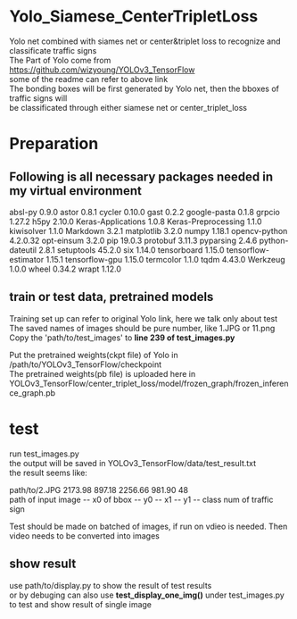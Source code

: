 # Yolo_Siamese_CenterTripletLoss
Yolo net combined with siames net or center&amp;triplet loss to recognize and classificate traffic signs  
The Part of Yolo come from https://github.com/wizyoung/YOLOv3_TensorFlow  
some of the readme can refer to above link   
The bonding boxes will be first generated by Yolo net, then the bboxes of traffic signs will  
be classificated through either siamese net or center_triplet_loss  

# Preparation
## Following is all necessary packages needed in my virtual environment
absl-py              0.9.0
astor                0.8.1
cycler               0.10.0
gast                 0.2.2
google-pasta         0.1.8
grpcio               1.27.2
h5py                 2.10.0
Keras-Applications   1.0.8
Keras-Preprocessing  1.1.0
kiwisolver           1.1.0
Markdown             3.2.1
matplotlib           3.2.0
numpy                1.18.1
opencv-python        4.2.0.32
opt-einsum           3.2.0
pip                  19.0.3
protobuf             3.11.3
pyparsing            2.4.6
python-dateutil      2.8.1
setuptools           45.2.0
six                  1.14.0
tensorboard          1.15.0
tensorflow-estimator 1.15.1
tensorflow-gpu       1.15.0
termcolor            1.1.0
tqdm                 4.43.0
Werkzeug             1.0.0
wheel                0.34.2
wrapt                1.12.0

## train or test data, pretrained models
Training set up can refer to original Yolo link, here we talk only about test  
The saved names of images should be pure number, like 1.JPG or 11.png  
Copy the 'path/to/test_images' to **line 239 of test_images.py**   
  
Put the pretrained weights(ckpt file) of Yolo in /path/to/YOLOv3_TensorFlow/checkpoint  
The pretrained weights(pb file) is uploaded here in YOLOv3_TensorFlow/center_triplet_loss/model/frozen_graph/frozen_inference_graph.pb  


# test
run test_images.py  
the output will be saved in YOLOv3_TensorFlow/data/test_result.txt  
the result seems like:  
    
 path/to/2.JPG  2173.98  897.18  2256.66  981.90  48  
 path of input image -- x0 of bbox -- y0 -- x1 -- y1 -- class num of traffic sign
      
Test should be made on batched of images, if run on vdieo is needed. Then video needs to be converted into images  

## show result
use path/to/display.py to show the result of test results  
or by debuging can also use **test_display_one_img()** under test_images.py to test and show result of single image
